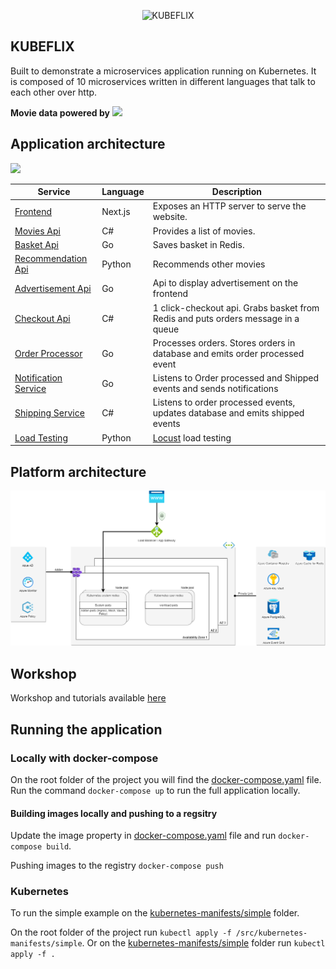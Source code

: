 <p align="center">
<img src="resources/main.png" width="300" alt="KUBEFLIX" />
</p>

## **KUBEFLIX** 
Built to demonstrate a microservices application running on Kubernetes. 
It is composed of 10 microservices written in different languages that talk to each other over http.

**Movie data powered by** <a href="https://www.themoviedb.org/"> <img src="src/frontend/public/tmdb.svg" width="140"></img></a>

## Application architecture

<img src="resources/Architecture.png"></img>

| Service                                              | Language      | Description                                                                                                                       |
| ---------------------------------------------------- | ------------- | --------------------------------------------------------------------------------------------------------------------------------- |
| [Frontend](./src/frontend)                           | Next.js            | Exposes an HTTP server to serve the website.|
| [Movies Api](./src/movies-api)                     | C#            | Provides a list of movies.                                                           |                           |
| [Basket Api](./src/basket-api) | Go        | Saves basket in Redis.
| [Recommendation Api](./src/recommendation-api) | Python        | Recommends other movies 
| [Advertisement Api](./src/ad-api) | Go        | Api to display advertisement on the frontend 
| [Checkout Api](./src/checkout-api) | C#        | 1 click-checkout api. Grabs basket from Redis and puts orders message in a queue
| [Order Processor](./src/order-processor) | Go        | Processes orders. Stores orders in database and emits order processed event 
| [Notification Service](./src/notification-service) | Go        | Listens to Order processed and Shipped events and sends notifications
| [Shipping Service](./src/shipping-service) | C#        | Listens to order processed events, updates database and emits shipped events 
| [Load Testing](./src/load-generator) | Python        | [Locust](https://github.com/locustio/locust) load testing                         

## Platform architecture
<img src="resources/platform.png"></img>

## Workshop
Workshop and tutorials available [here](https://hjgraca.github.io/kubeflix/docs/)

## Running the application

### Locally with docker-compose
On the root folder of the project you will find the [docker-compose.yaml](./docker-compose.yaml) file. Run the command ```docker-compose up``` to run the full application locally.

#### Building images locally and pushing to a regsitry 
Update the image property in [docker-compose.yaml](./docker-compose.yaml) file and run ```docker-compose build```. 

Pushing images to the registry ```docker-compose push```

### Kubernetes
To run the simple example on the [kubernetes-manifests/simple](./src/kubernetes-manifests/simple) folder.

On the root folder of the project run ```kubectl apply -f /src/kubernetes-manifests/simple```. Or on the [kubernetes-manifests/simple](./src/kubernetes-manifests/simple) folder run ```kubectl apply -f .```